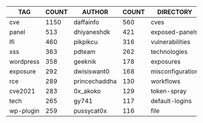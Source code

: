 |    TAG    | COUNT |    AUTHOR     | COUNT |    DIRECTORY     | COUNT | SEVERITY | COUNT |  TYPE   | COUNT |
|-----------|-------|---------------|-------|------------------|-------|----------|-------|---------|-------|
| cve       |  1150 | daffainfo     |   560 | cves             |  1154 | info     |  1183 | http    |  3164 |
| panel     |   513 | dhiyaneshdk   |   421 | exposed-panels   |   519 | high     |   870 | file    |    68 |
| lfi       |   460 | pikpikcu      |   316 | vulnerabilities  |   446 | medium   |   658 | network |    50 |
| xss       |   363 | pdteam        |   262 | technologies     |   251 | critical |   411 | dns     |    17 |
| wordpress |   358 | geeknik       |   178 | exposures        |   203 | low      |   180 |         |       |
| exposure  |   292 | dwisiswant0   |   168 | misconfiguration |   196 | unknown  |     6 |         |       |
| rce       |   289 | princechaddha |   130 | workflows        |   186 |          |       |         |       |
| cve2021   |   283 | 0x_akoko      |   129 | token-spray      |   153 |          |       |         |       |
| tech      |   265 | gy741         |   117 | default-logins   |    95 |          |       |         |       |
| wp-plugin |   259 | pussycat0x    |   116 | file             |    68 |          |       |         |       |

